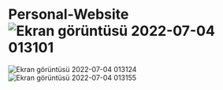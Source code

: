 # Personal-Website![Ekran görüntüsü 2022-07-04 013101](https://user-images.githubusercontent.com/71037128/177197461-9f5b74e7-05b3-4856-8a14-951659ae4206.png)
![Ekran görüntüsü 2022-07-04 013124](https://user-images.githubusercontent.com/71037128/177197467-4ab7061b-ffc5-4357-8c7f-075b792444a8.png)
![Ekran görüntüsü 2022-07-04 013155](https://user-images.githubusercontent.com/71037128/177197471-492ddbc5-b00d-4ff1-8e14-f1bd2c819dde.png)
